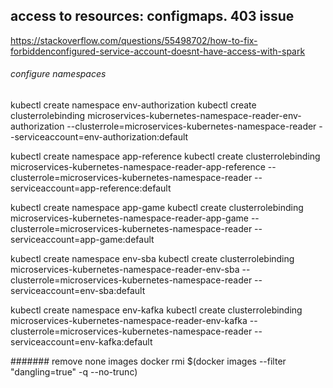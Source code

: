 ## access to resources: configmaps. 403 issue

https://stackoverflow.com/questions/55498702/how-to-fix-forbiddenconfigured-service-account-doesnt-have-access-with-spark

###### configure namespaces

kubectl create namespace env-authorization kubectl create clusterrolebinding
microservices-kubernetes-namespace-reader-env-authorization --clusterrole=microservices-kubernetes-namespace-reader
--serviceaccount=env-authorization:default

kubectl create namespace app-reference kubectl create clusterrolebinding
microservices-kubernetes-namespace-reader-app-reference --clusterrole=microservices-kubernetes-namespace-reader
--serviceaccount=app-reference:default

kubectl create namespace app-game kubectl create clusterrolebinding microservices-kubernetes-namespace-reader-app-game
--clusterrole=microservices-kubernetes-namespace-reader --serviceaccount=app-game:default

kubectl create namespace env-sba kubectl create clusterrolebinding microservices-kubernetes-namespace-reader-env-sba
--clusterrole=microservices-kubernetes-namespace-reader --serviceaccount=env-sba:default

kubectl create namespace env-kafka kubectl create clusterrolebinding microservices-kubernetes-namespace-reader-env-kafka
--clusterrole=microservices-kubernetes-namespace-reader --serviceaccount=env-kafka:default

####### remove none images
docker rmi $(docker images --filter "dangling=true" -q --no-trunc)
